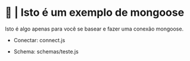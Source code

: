 # 🥥 | Isto é um exemplo de mongoose
Isto é algo apenas para você se basear e fazer uma conexão mongoose.

- Conectar: connect.js

- Schema: schemas/teste.js
